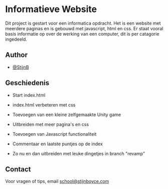 
# Informatieve Website

Dit project is gestart voor een informatica opdracht. Het is een website met meerdere paginas en is gebouwd met javascript, html en css. Er staat vooral basis informatie op over de werking van een computer, dit is per catagorie ingedeeld.



## Author

- [@StijnB](https://www.github.com/StijnB0000)


## Geschiedenis 

- Start index.html

- index.html verbeteren met css

- Toevoegen van een kleine zelfgemaakte Unity game

- Uitbreiden met meer pagina's en css

- Toevoegen van Javascript functionaliteit

- Commentaar en laatste puntjes op de index

- Zo nu en dan uitbreiden met leuke dingetjes in branch "revamp"


## Contact

Voor vragen of tips, email school@stijnboyce.com

